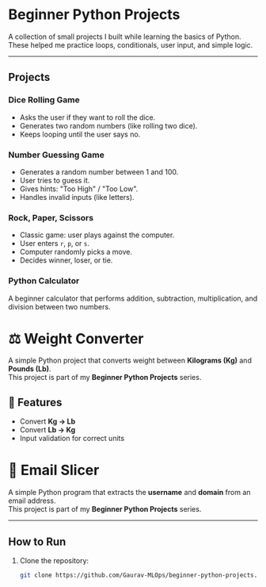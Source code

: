 # Beginner Python Projects

A collection of small projects I built while learning the basics of Python.  
These helped me practice loops, conditionals, user input, and simple logic.

---

## Projects

### Dice Rolling Game
- Asks the user if they want to roll the dice.  
- Generates two random numbers (like rolling two dice).  
- Keeps looping until the user says no.  

### Number Guessing Game
- Generates a random number between 1 and 100.  
- User tries to guess it.  
- Gives hints: "Too High" / "Too Low".  
- Handles invalid inputs (like letters).  

### Rock, Paper, Scissors
- Classic game: user plays against the computer.  
- User enters `r`, `p`, or `s`.  
- Computer randomly picks a move.  
- Decides winner, loser, or tie.

### Python Calculator
A beginner calculator that performs addition, subtraction, multiplication, and division between two numbers.

# ⚖️ Weight Converter

A simple Python project that converts weight between **Kilograms (Kg)** and **Pounds (Lb)**.  
This project is part of my **Beginner Python Projects** series.

## 📌 Features
- Convert **Kg → Lb**
- Convert **Lb → Kg**
- Input validation for correct units

# 📧 Email Slicer

A simple Python program that extracts the **username** and **domain** from an email address.  
This project is part of my **Beginner Python Projects** series.

---

## How to Run
1. Clone the repository:
   ```bash
   git clone https://github.com/Gaurav-MLOps/beginner-python-projects.git
